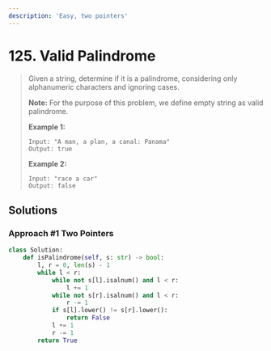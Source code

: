 ```yaml
---
description: 'Easy, two pointers'
---
```


# 125. Valid Palindrome

> Given a string, determine if it is a palindrome, considering only alphanumeric characters and ignoring cases.
>
> **Note:** For the purpose of this problem, we define empty string as valid palindrome.
>
> **Example 1:**
>
> ```text
> Input: "A man, a plan, a canal: Panama"
> Output: true
> ```
>
> **Example 2:**
>
> ```text
> Input: "race a car"
> Output: false
> ```

## Solutions

### Approach \#1 Two Pointers

```python
class Solution:
    def isPalindrome(self, s: str) -> bool:
        l, r = 0, len(s) - 1
        while l < r:
            while not s[l].isalnum() and l < r:
                l += 1
            while not s[r].isalnum() and l < r:
                r -= 1
            if s[l].lower() != s[r].lower():
                return False
            l += 1
            r -= 1
        return True
```


